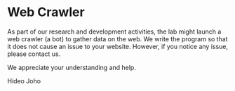 # Web Crawler

As part of our research and development activities, the lab might launch a web crawler \(a bot\) to gather data on the web. We write the program so that it does not cause an issue to your website. However, if you notice any issue, please contact us.

We appreciate your understanding and help.

Hideo Joho



